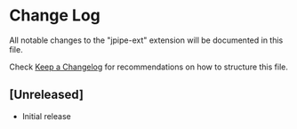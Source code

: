 # Change Log

All notable changes to the "jpipe-ext" extension will be documented in this file.

Check [Keep a Changelog](http://keepachangelog.com/) for recommendations on how to structure this file.

## [Unreleased]

- Initial release